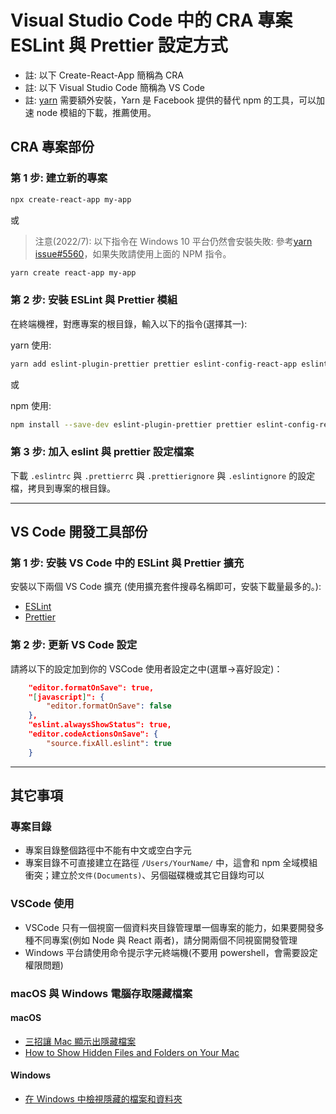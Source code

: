 # Visual Studio Code 中的 CRA 專案 ESLint 與 Prettier 設定方式

- 註: 以下 Create-React-App 簡稱為 CRA
- 註: 以下 Visual Studio Code 簡稱為 VS Code
- 註: [yarn](https://yarnpkg.com/) 需要額外安裝，Yarn 是 Facebook 提供的替代 npm 的工具，可以加速 node 模組的下載，推薦使用。

## CRA 專案部份

### 第 1 步: 建立新的專案

```sh
npx create-react-app my-app
```

或

> 注意(2022/7): 以下指令在 Windows 10 平台仍然會安裝失敗: 參考[yarn issue#5560](https://github.com/yarnpkg/yarn/issues/5560)，如果失敗請使用上面的 NPM 指令。

```sh
yarn create react-app my-app
```

### 第 2 步: 安裝 ESLint 與 Prettier 模組

在終端機裡，對應專案的根目錄，輸入以下的指令(選擇其一):

yarn 使用:

```sh
yarn add eslint-plugin-prettier prettier eslint-config-react-app eslint-plugin-import eslint-plugin-react eslint-plugin-jsx-a11y eslint-plugin-react-hooks
```

或

npm 使用:

```sh
npm install --save-dev eslint-plugin-prettier prettier eslint-config-react-app eslint-plugin-import eslint-plugin-react eslint-plugin-jsx-a11y eslint-plugin-react-hooks
```

### 第 3 步: 加入 eslint 與 prettier 設定檔案

下載 `.eslintrc` 與 `.prettierrc` 與 `.prettierignore` 與 `.eslintignore` 的設定檔，拷貝到專案的根目錄。

---

## VS Code 開發工具部份

### 第 1 步: 安裝 VS Code 中的 ESLint 與 Prettier 擴充

安裝以下兩個 VS Code 擴充 (使用擴充套件搜尋名稱即可，安裝下載量最多的。):

- [ESLint](https://marketplace.visualstudio.com/items?itemName=dbaeumer.vscode-eslint)
- [Prettier](https://marketplace.visualstudio.com/items?itemName=esbenp.prettier-vscode)

### 第 2 步: 更新 VS Code 設定

請將以下的設定加到你的 VSCode 使用者設定之中(選單->喜好設定)：

```json
    "editor.formatOnSave": true,
    "[javascript]": {
        "editor.formatOnSave": false
    },
    "eslint.alwaysShowStatus": true,
    "editor.codeActionsOnSave": {
        "source.fixAll.eslint": true
    }
```

---

## 其它事項

### 專案目錄

- 專案目錄整個路徑中不能有中文或空白字元
- 專案目錄不可直接建立在路徑 `/Users/YourName/` 中，這會和 npm 全域模組衝突；建立於`文件(Documents)`、另個磁碟機或其它目錄均可以

### VSCode 使用

- VSCode 只有一個視窗一個資料夾目錄管理單一個專案的能力，如果要開發多種不同專案(例如 Node 與 React 兩者)，請分開兩個不同視窗開發管理
- Windows 平台請使用命令提示字元終端機(不要用 powershell，會需要設定權限問題)

### macOS 與 Windows 電腦存取隱藏檔案

#### macOS

- [三招讓 Mac 顯示出隱藏檔案](https://macuknow.com/2017/08/26/1428/%E4%B8%89%E6%8B%9B%E8%AE%93-mac-%E9%A1%AF%E7%A4%BA%E5%87%BA%E9%9A%B1%E8%97%8F%E6%AA%94%E6%A1%88/)
- [How to Show Hidden Files and Folders on Your Mac](https://news.trendmicro.com/2018/03/12/how-to-show-hidden-files-and-folders-on-your-mac/)

#### Windows

- [在 Windows 中檢視隱藏的檔案和資料夾](https://support.microsoft.com/zh-tw/windows/%E5%9C%A8-windows-10-%E4%B8%AD%E6%AA%A2%E8%A6%96%E9%9A%B1%E8%97%8F%E7%9A%84%E6%AA%94%E6%A1%88%E5%92%8C%E8%B3%87%E6%96%99%E5%A4%BE-97fbc472-c603-9d90-91d0-1166d1d9f4b5)

